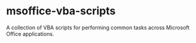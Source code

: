 # msoffice-vba-scripts

A collection of VBA scripts for performing common tasks across Microsoft Office applications.
